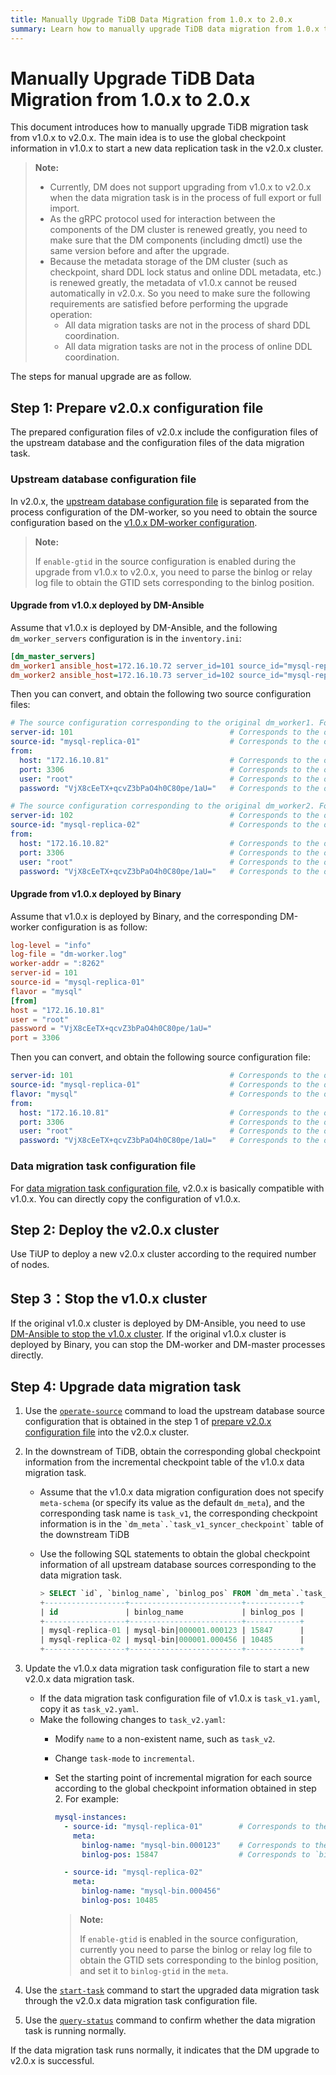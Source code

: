 ```yaml
---
title: Manually Upgrade TiDB Data Migration from 1.0.x to 2.0.x
summary: Learn how to manually upgrade TiDB data migration from 1.0.x to 2.0.x.
---
```


# Manually Upgrade TiDB Data Migration from 1.0.x to 2.0.x

This document introduces how to manually upgrade TiDB migration task from v1.0.x to v2.0.x. The main idea is to use the global checkpoint information in v1.0.x to start a new data replication task in the v2.0.x cluster.

> **Note:**
>
> - Currently, DM does not support upgrading from v1.0.x to v2.0.x when the data migration task is in the process of full export or full import.
> - As the gRPC protocol used for interaction between the components of the DM cluster is renewed greatly, you need to make sure that the DM components (including dmctl) use the same version before and after the upgrade.
> - Because the metadata storage of the DM cluster (such as checkpoint, shard DDL lock status and online DDL metadata, etc.) is renewed greatly, the metadata of v1.0.x cannot be reused automatically in v2.0.x. So you need to make sure the following requirements are satisfied before performing the upgrade operation:
>     - All data migration tasks are not in the process of shard DDL coordination.
>     - All data migration tasks are not in the process of online DDL coordination.

The steps for manual upgrade are as follow.

## Step 1: Prepare v2.0.x configuration file

The prepared configuration files of v2.0.x include the configuration files of the upstream database and the configuration files of the data migration task.

### Upstream database configuration file

In v2.0.x, the [upstream database configuration file](source-configuration-file.md) is separated from the process configuration of the DM-worker, so you need to obtain the source configuration based on the [v1.0.x DM-worker configuration](https://docs.pingcap.com/tidb-data-migration/stable/dm-worker-configuration-file).

> **Note:**
>
> If `enable-gtid` in the source configuration is enabled during the upgrade from v1.0.x to v2.0.x, you need to parse the binlog or relay log file to obtain the GTID sets corresponding to the binlog position.

#### Upgrade from v1.0.x deployed by DM-Ansible

Assume that v1.0.x is deployed by DM-Ansible, and the following `dm_worker_servers` configuration is in the `inventory.ini`:

```ini
[dm_master_servers]
dm_worker1 ansible_host=172.16.10.72 server_id=101 source_id="mysql-replica-01" mysql_host=172.16.10.81 mysql_user=root mysql_password='VjX8cEeTX+qcvZ3bPaO4h0C80pe/1aU=' mysql_port=3306
dm_worker2 ansible_host=172.16.10.73 server_id=102 source_id="mysql-replica-02" mysql_host=172.16.10.82 mysql_user=root mysql_password='VjX8cEeTX+qcvZ3bPaO4h0C80pe/1aU=' mysql_port=3306
```

Then you can convert, and obtain the following two source configuration files:

```yaml
# The source configuration corresponding to the original dm_worker1. For example, it is named as source1.yaml.
server-id: 101                                   # Corresponds to the original `server_id`.
source-id: "mysql-replica-01"                    # Corresponds to the original `source_id`.
from:
  host: "172.16.10.81"                           # Corresponds to the original `mysql_host`.
  port: 3306                                     # Corresponds to the original `mysql_port`.
  user: "root"                                   # Corresponds to the original `mysql_user`.
  password: "VjX8cEeTX+qcvZ3bPaO4h0C80pe/1aU="   # Corresponds to the original `mysql_password`.
```

```yaml
# The source configuration corresponding to the original dm_worker2. For example, it is named as source2.yaml.
server-id: 102                                   # Corresponds to the original `server_id`.
source-id: "mysql-replica-02"                    # Corresponds to the original `source_id`.
from:
  host: "172.16.10.82"                           # Corresponds to the original `mysql_host`.
  port: 3306                                     # Corresponds to the original `mysql_port`.
  user: "root"                                   # Corresponds to the original `mysql_user`.
  password: "VjX8cEeTX+qcvZ3bPaO4h0C80pe/1aU="   # Corresponds to the original `mysql_password`.
```

#### Upgrade from v1.0.x deployed by Binary

Assume that v1.0.x is deployed by Binary, and the corresponding DM-worker configuration is as follow:

```toml
log-level = "info"
log-file = "dm-worker.log"
worker-addr = ":8262"
server-id = 101
source-id = "mysql-replica-01"
flavor = "mysql"
[from]
host = "172.16.10.81"
user = "root"
password = "VjX8cEeTX+qcvZ3bPaO4h0C80pe/1aU="
port = 3306
```

Then you can convert, and obtain the following source configuration file:

```yaml
server-id: 101                                   # Corresponds to the original `server-id`.
source-id: "mysql-replica-01"                    # Corresponds to the original `source-id`.
flavor: "mysql"                                  # Corresponds to the original `flavor`.
from:
  host: "172.16.10.81"                           # Corresponds to the original `from.host`.
  port: 3306                                     # Corresponds to the original `from.port`.
  user: "root"                                   # Corresponds to the original `from.user`.
  password: "VjX8cEeTX+qcvZ3bPaO4h0C80pe/1aU="   # Corresponds to the original `from.password`.
```

### Data migration task configuration file

For [data migration task configuration file](task-configuration-file.md), v2.0.x is basically compatible with v1.0.x. You can directly copy the configuration of v1.0.x.

## Step 2: Deploy the v2.0.x cluster

Use TiUP to deploy a new v2.0.x cluster according to the required number of nodes.

## Step 3：Stop the v1.0.x cluster

If the original v1.0.x cluster is deployed by DM-Ansible, you need to use [DM-Ansible to stop the v1.0.x cluster](https://docs.pingcap.com/tidb-data-migration/stable/cluster-operations#stop-a-cluster).
If the original v1.0.x cluster is deployed by Binary, you can stop the DM-worker and DM-master processes directly.

## Step 4: Upgrade data migration task

1. Use the [`operate-source`](manage-source.md#load-the-data-source-configurations) command to load the upstream database source configuration that is obtained in the step 1 of [prepare v2.0.x configuration file](#step-1-prepare-v20x-configuration-file) into the v2.0.x cluster.

2. In the downstream of TiDB, obtain the corresponding global checkpoint information from the incremental checkpoint table of the v1.0.x data migration task.

    - Assume that the v1.0.x data migration configuration does not specify `meta-schema` (or specify its value as the default `dm_meta`), and the corresponding task name is `task_v1`, the corresponding checkpoint information is in the ``` `dm_meta`.`task_v1_syncer_checkpoint` ``` table of the downstream TiDB 
    - Use the following SQL statements to obtain the global checkpoint information of all upstream database sources corresponding to the data migration task.

        ```sql
        > SELECT `id`, `binlog_name`, `binlog_pos` FROM `dm_meta`.`task_v1_syncer_checkpoint` WHERE `is_global`=1;
        +------------------+-------------------------+------------+
        | id               | binlog_name             | binlog_pos |
        +------------------+-------------------------+------------+
        | mysql-replica-01 | mysql-bin|000001.000123 | 15847      |
        | mysql-replica-02 | mysql-bin|000001.000456 | 10485      |
        +------------------+-------------------------+------------+
        ```

3. Update the v1.0.x data migration task configuration file to start a new v2.0.x data migration task.

    - If the data migration task configuration file of v1.0.x is `task_v1.yaml`, copy it as `task_v2.yaml`.
    - Make the following changes to `task_v2.yaml`:
        - Modify `name` to a non-existent name, such as `task_v2`.
        - Change `task-mode` to `incremental`.
        - Set the starting point of incremental migration for each source according to the global checkpoint information obtained in step 2. For example:

            ```yaml
            mysql-instances:
              - source-id: "mysql-replica-01"        # Corresponds to the `id` of the checkpoint information.
                meta:
                  binlog-name: "mysql-bin.000123"    # Corresponds to the `binlog_name` in the checkpoint information, excluding the part of `|000001`. 
                  binlog-pos: 15847                  # Corresponds to `binlog_pos` in the checkpoint information.
            
              - source-id: "mysql-replica-02"
                meta:
                  binlog-name: "mysql-bin.000456"
                  binlog-pos: 10485
            ```

            > **Note:**
            >
            > If `enable-gtid` is enabled in the source configuration, currently you need to parse the binlog or relay log file to obtain the GTID sets corresponding to the binlog position, and set it to `binlog-gtid` in the `meta`.

4. Use the [`start-task`](create-task.md) command to start the upgraded data migration task through the v2.0.x data migration task configuration file.

5. Use the [`query-status`](query-status.md) command to confirm whether the data migration task is running normally.

If the data migration task runs normally, it indicates that the DM upgrade to v2.0.x is successful.
